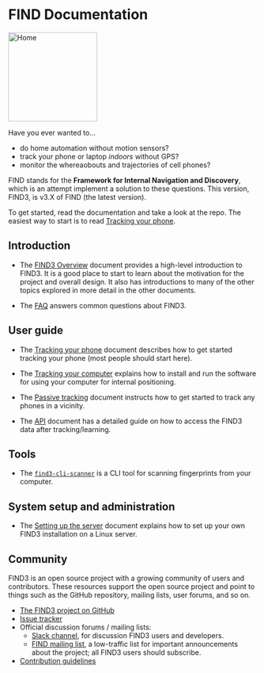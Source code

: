# FIND Documentation 

<img src="/images/find_logo.png" width="180px" alt="Home"/>

Have you ever wanted to...

- do home automation without motion sensors?
- track your phone or laptop *indoors* without GPS?
- monitor the whereaobouts and trajectories of cell phones?

FIND stands for the **Framework for Internal Navigation and Discovery**, which is an attempt implement a solution to these questions. This version, FIND3, is v3.X of FIND (the latest version).

To get started, read the documentation and take a look at the repo. The easiest way to start is to read [Tracking your phone](/doc/tracking_your_phone.md).

## Introduction

- The [FIND3 Overview](/doc/overview.md) document provides a high-level
  introduction to FIND3.
  It is a good place to start to learn about the motivation for the project
  and overall design.
  It also has introductions to many of the other topics explored in more
  detail in the other documents.

- The [FAQ](/doc/faq.md) answers common questions about FIND3.

## User guide

- The [Tracking your phone](/doc/tracking_your_phone.md) document describes how to get started tracking your phone (most people should start here).

- The [Tracking your computer](/doc/tracking_your_computer.md) explains how to install and run the software for using your computer for internal positioning.

- The [Passive tracking](/doc/passive_tracking.md) document instructs how to get started to track any phones in a vicinity.

- The [API](/doc/api.md) document has a detailed guide on how to access the FIND3 data after tracking/learning.


## Tools

- The [`find3-cli-scanner`](/doc/cli-scanner.md) is a CLI tool for scanning fingerprints from your computer.



## System setup and administration

- The [Setting up the server](/doc/server_setup.md) document explains how
  to set up your own FIND3 installation on a Linux server.


## Community

FIND3 is an open source project with a growing community
of users and contributors.
These resources support the open source project and
point to things such as the GitHub repository,
mailing lists, user forums, and so on.

- [The FIND3 project on GitHub](https://github.com/schollz/find3)
- [Issue tracker](https://github.com/schollz/find3/issues)
- Official discussion forums / mailing lists:
  - [Slack channel](https://join.slack.com/t/find3/shared_invite/enQtMzI0MjkwMjc3MDYzLWJiZWEzZjU5NTljM2JlYmE1MDY0NThiYmY2NDYwNGYxNTNmNTJjZjFmNjMwNGMwY2UyNzczNzZhZTIxZWY3ODQ),
    for discussion FIND3 users and developers.
  - [FIND mailing list](http://eepurl.com/bhfFI1),
    a low-traffic list for important announcements about the project;
    all FIND3 users should subscribe.
- [Contribution guidelines](https://github.com/schollz/find3/blob/master/CONTRIBUTING.md)


